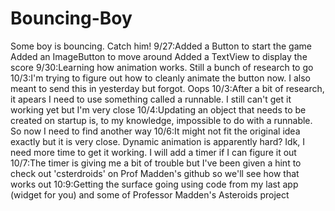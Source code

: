 # Bouncing-Boy
Some boy is bouncing. Catch him!
9/27:Added a Button to start the game
Added an ImageButton to move around
Added a TextView to display the score
9/30:Learning how animation works. Still a bunch of research to go
10/3:I'm trying to figure out how to cleanly animate the button now. I also meant to send this in yesterday but forgot. Oops
10/3:After a bit of research, it apears I need to use something called a runnable. I still can't get it working yet but I'm very close
10/4:Updating an object that needs to be created on startup is, to my knowledge, impossible to do with a runnable. So now I need to find another way
10/6:It might not fit the original idea exactly but it is very close. Dynamic animation is apparently hard? Idk, I need more time to get it working. I will add a timer if I can figure it out
10/7:The timer is giving me a bit of trouble but I've been given a hint to check out 'csterdroids' on Prof Madden's github so we'll see how that works out
10:9:Getting the surface going using code from my last app (widget for you) and some of Professor Madden's Asteroids project
